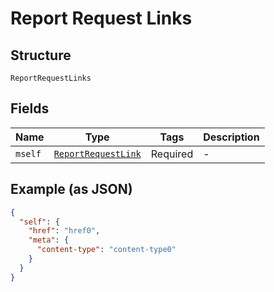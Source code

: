 
# Report Request Links

## Structure

`ReportRequestLinks`

## Fields

| Name | Type | Tags | Description |
|  --- | --- | --- | --- |
| `mself` | [`ReportRequestLink`](../../doc/models/report-request-link.md) | Required | - |

## Example (as JSON)

```json
{
  "self": {
    "href": "href0",
    "meta": {
      "content-type": "content-type0"
    }
  }
}
```

